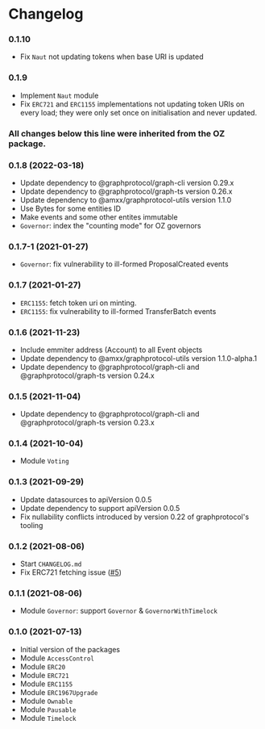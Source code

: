 # Changelog

### 0.1.10
* Fix `Naut` not updating tokens when base URI is updated

### 0.1.9
* Implement `Naut` module
* Fix `ERC721` and `ERC1155` implementations not updating token URIs on every load; they were only set once on initialisation and never updated.

### All changes below this line were inherited from the OZ package.

### 0.1.8 (2022-03-18)
 * Update dependency to @graphprotocol/graph-cli version 0.29.x
 * Update dependency to @graphprotocol/graph-ts version 0.26.x
 * Update dependency to @amxx/graphprotocol-utils version 1.1.0
 * Use Bytes for some entities ID
 * Make events and some other entites immutable
 * `Governor`: index the "counting mode" for OZ governors

### 0.1.7-1 (2021-01-27)
 * `Governor`: fix vulnerability to ill-formed ProposalCreated events

### 0.1.7 (2021-01-27)
 * `ERC1155`: fetch token uri on minting.
 * `ERC1155`: fix vulnerability to ill-formed TransferBatch events

### 0.1.6 (2021-11-23)
 * Include emmiter address (Account) to all Event objects
 * Update dependency to @amxx/graphprotocol-utils version 1.1.0-alpha.1
 * Update dependency to @graphprotocol/graph-cli and @graphprotocol/graph-ts version 0.24.x

### 0.1.5 (2021-11-04)
 * Update dependency to @graphprotocol/graph-cli and @graphprotocol/graph-ts version 0.23.x

### 0.1.4 (2021-10-04)
 * Module `Voting`

### 0.1.3 (2021-09-29)
 * Update datasources to apiVersion 0.0.5
 * Update dependency to support apiVersion 0.0.5
 * Fix nullability conflicts introduced by version 0.22 of graphprotocol's tooling

### 0.1.2 (2021-08-06)
 * Start `CHANGELOG.md`
 * Fix ERC721 fetching issue ([#5](https://github.com/OpenZeppelin/openzeppelin-subgraphs/pull/5))

### 0.1.1 (2021-08-06)
 * Module `Governor`: support `Governor` & `GovernorWithTimelock`

### 0.1.0 (2021-07-13)
 * Initial version of the packages
 * Module `AccessControl`
 * Module `ERC20`
 * Module `ERC721`
 * Module `ERC1155`
 * Module `ERC1967Upgrade`
 * Module `Ownable`
 * Module `Pausable`
 * Module `Timelock`
